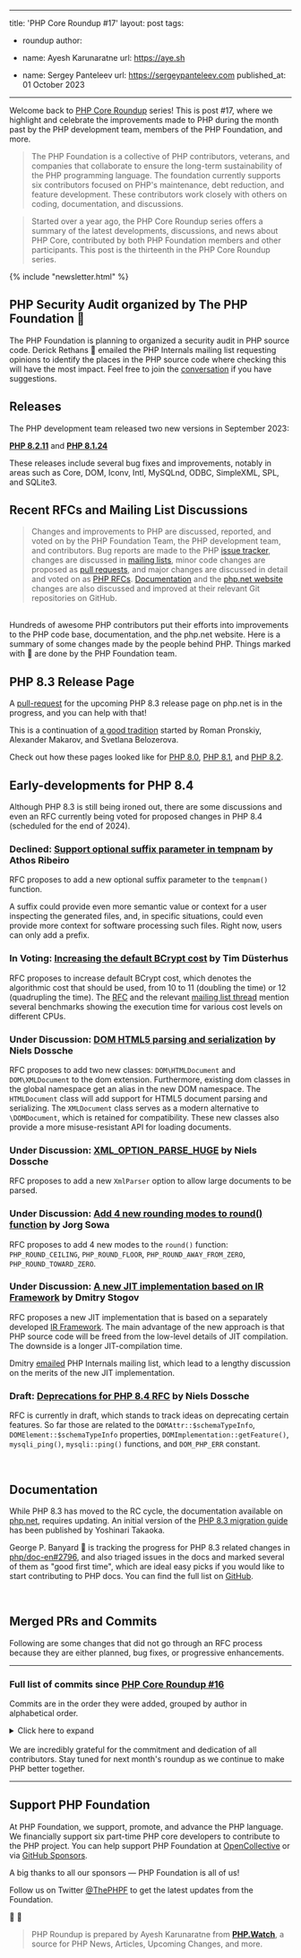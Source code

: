 
---
title: 'PHP Core Roundup #17'
layout: post
tags:
  - roundup
author:
  - name: Ayesh Karunaratne
    url: https://aye.sh
  
  - name: Sergey Panteleev
    url: https://sergeypanteleev.com
published_at: 01 October 2023

---

Welcome back to [PHP Core Roundup](/blog/tag/roundup/) series! This is post #17, where we highlight and celebrate the improvements made to PHP during the month past by the PHP development team, members of the PHP Foundation, and more.

> The PHP Foundation is a collective of PHP contributors, veterans, and companies that collaborate to ensure the long-term sustainability of the PHP programming language. The foundation currently supports six contributors focused on PHP's maintenance, debt reduction, and feature development. These contributors work closely with others on coding, documentation, and discussions.

> Started over a year ago, the PHP Core Roundup series offers a summary of the latest developments, discussions, and news about PHP Core, contributed by both PHP Foundation members and other participants. This post is the thirteenth in the PHP Core Roundup series.

{% include "newsletter.html" %}

## PHP Security Audit organized by The PHP Foundation 💜

The PHP Foundation is planning to organized a security audit in PHP source code. Derick Rethans 💜 emailed the PHP Internals mailing list requesting opinions to identify the places in the PHP source code where checking this will have the most impact. Feel free to join the [conversation](https://externals.io/message/121135) if you have suggestions.

## Releases

The PHP development team released two new versions in September 2023:

**[PHP 8.2.11](https://www.php.net/archive/2023.php#2023-09-28-1)** and **[PHP 8.1.24](https://www.php.net/archive/2023.php#2023-09-28-3)**

These releases include several bug fixes and improvements, notably in areas such as Core, DOM, Iconv, Intl, MySQLnd, ODBC, SimpleXML, SPL, and SQLite3.

## Recent RFCs and Mailing List Discussions


> Changes and improvements to PHP are discussed, reported, and voted on by the PHP Foundation Team, the PHP development team, and contributors. Bug reports are made to the PHP [issue tracker](https://github.com/php/php-src/issues), changes are discussed in [mailing lists](https://www.php.net/mailing-lists.php), minor code changes are proposed as [pull requests](https://github.com/php/php-src/issues), and major changes are discussed in detail and voted on as [PHP RFCs](https://wiki.php.net/rfc). [Documentation](https://github.com/php/doc-en/) and the [php.net website](https://github.com/php/web-php) changes are also discussed and improved at their relevant Git repositories on GitHub.

<br>
Hundreds of awesome PHP contributors put their efforts into improvements to the PHP code base, documentation, and the php.net website. Here is a summary of some changes made by the people behind PHP. Things marked with 💜 are done by the PHP Foundation team.

## PHP 8.3 Release Page

A [pull-request](https://github.com/php/web-php/pull/807) for the upcoming PHP 8.3 release page on php.net is in the progress, and you can help with that!

This is a continuation of [a good tradition](https://externals.io/message/112026) started by Roman Pronskiy, Alexander Makarov, and Svetlana Belozerova.

Check out how these pages looked like for [PHP 8.0](https://www.php.net/releases/8.0/en.php), [PHP 8.1](https://www.php.net/releases/8.1/en.php), and [PHP 8.2](https://www.php.net/releases/8.2/en.php).

## Early-developments for PHP 8.4

Although PHP 8.3 is still being ironed out, there are some discussions and even an RFC currently being voted for proposed changes in PHP 8.4 (scheduled for the end of 2024).

### Declined: [Support optional suffix parameter in tempnam](https://wiki.php.net/rfc/tempnam-suffix-v2) by Athos Ribeiro

RFC proposes to add a new optional suffix parameter to the `tempnam()` function.

A suffix could provide even more semantic value or context for a user inspecting the generated files, and, in specific situations, could even provide more context for software processing such files. Right now, users can only add a prefix.

### In Voting: [Increasing the default BCrypt cost](https://wiki.php.net/rfc/bcrypt_cost_2023) by Tim Düsterhus

RFC proposes to increase default BCrypt cost, which denotes the algorithmic cost that should be used, from 10 to 11 (doubling the time) or 12 (quadrupling the time). The [RFC](https://wiki.php.net/rfc/bcrypt_cost_2023) and the relevant [mailing list thread](https://externals.io/message/121004) mention several benchmarks showing the execution time for various cost levels on different CPUs.

### Under Discussion: [DOM HTML5 parsing and serialization](https://wiki.php.net/rfc/domdocument_html5_parser) by Niels Dossche

RFC proposes to add two new classes: `DOM\HTMLDocument` and `DOM\XMLDocument` to the dom extension. Furthermore, existing dom classes in the global namespace get an alias in the new DOM namespace. The `HTMLDocument` class will add support for HTML5 document parsing and serializing. The `XMLDocument` class serves as a modern alternative to `\DOMDocument`, which is retained for compatibility. These new classes also provide a more misuse-resistant API for loading documents.

### Under Discussion: [XML_OPTION_PARSE_HUGE](https://wiki.php.net/rfc/xml_option_parse_huge) by Niels Dossche

RFC proposes to add a new `XmlParser` option to allow large documents to be parsed.

### Under Discussion: [Add 4 new rounding modes to round() function](https://wiki.php.net/rfc/new_rounding_modes_to_round_function) by Jorg Sowa

RFC proposes to add 4 new modes to the `round()` function: `PHP_ROUND_CEILING`, `PHP_ROUND_FLOOR`, `PHP_ROUND_AWAY_FROM_ZERO`, `PHP_ROUND_TOWARD_ZERO`.

### Under Discussion: [A new JIT implementation based on IR Framework](https://wiki.php.net/rfc/jit-ir) by Dmitry Stogov

RFC proposes a new JIT implementation that is based on a separately developed [IR Framework](https://github.com/dstogov/ir). The main advantage of the new approach is that PHP source code will be freed from the low-level details of JIT compilation. The downside is a longer JIT-compilation time.

Dmitry [emailed](https://externals.io/message/121038) PHP Internals mailing list, which lead to a lengthy discussion on the merits of the new JIT implementation.

### Draft: [Deprecations for PHP 8.4 RFC](https://wiki.php.net/rfc/deprecations_php_8_4) by Niels Dossche

RFC is currently in draft, which stands to track ideas on deprecating certain features. So far those are related to the `DOMAttr::$schemaTypeInfo`, `DOMElement::$schemaTypeInfo` properties, `DOMImplementation::getFeature()`, `mysqli_ping()`, `mysqli::ping()` functions, and `DOM_PHP_ERR` constant.

<br>

## Documentation

While PHP 8.3 has moved to the RC cycle, the documentation available on [php.net](https://php.net), requires updating. An initial version of the [PHP 8.3 migration guide](https://www.php.net/manual/en/migration83.php) has been published by Yoshinari Takaoka.

George P. Banyard 💜 is tracking the progress for PHP 8.3 related changes in [php/doc-en#2796](https://github.com/php/doc-en/issues/2796), and also triaged issues in the docs and marked several of them as "good first time", which are ideal easy picks if you would like to start contributing to PHP docs. You can find the full list on [GitHub](https://github.com/php/doc-en/issues?q=is%3Aopen+is%3Aissue+label%3A%22good+first+issue%22).

<br>

## Merged PRs and Commits

Following are some changes that did not go through an RFC process because they are either planned, bug fixes, or progressive enhancements.
 
---

### Full list of commits  since [PHP Core Roundup #16](/blog/2023/09/01/php-core-roundup-16/)

Commits are in the order they were added, grouped by author in alphabetical order.

<details markdown="1">
  <summary>Click here to expand</summary>

### Alex Dowad
 - `PHP_HAVE_BUILTIN_USUB_OVERFLOW` macro is defined even if __builtin_usub_overflow not available in [50ca24251d](https://github.com/php/php-src/commit/50ca24251d)


### Calvin Buckley
 - ODBC unit tests shouldn&#039;t override odbc.ini location in [a648d39297](https://github.com/php/php-src/commit/a648d39297)
 - Fix persistent procedural ODBC connections not getting closed in [5a2b251610](https://github.com/php/php-src/commit/5a2b251610)
 - Fix memory leak with failed SQLPrepare in [a022ec53bd](https://github.com/php/php-src/commit/a022ec53bd)


### David Carlier
 - zend call stack support for haiku w/o using posix pthread api but the in [GH-12103](https://github.com/php/php-src/pull/12103)
 - Fix [GH-12190](https://github.com/php/php-src/issues/12190): `stream_context_create` with address and port at 0 in [d65c80031a](https://github.com/php/php-src/commit/d65c80031a)
 - Fix [GH-12282](https://github.com/php/php-src/issues/12282): `IntlDateFormatter::construct` should throw an exception is the locale field has an invalid value in [a80db7b52a](https://github.com/php/php-src/commit/a80db7b52a)
 - `ext/intl`: expose dateformat UDAT_PATTERN constant in [f6fae19a10](https://github.com/php/php-src/commit/f6fae19a10)
 - Fix [GH-12243](https://github.com/php/php-src/issues/12243), segfault on `IntlDateFormatter::construct` with dateType set to UDAT_PATTERN but not timeType in [84c4336aa3](https://github.com/php/php-src/commit/84c4336aa3)
 - `zend_call_stack_get` implementation for NetBSD in [aef5225394](https://github.com/php/php-src/commit/aef5225394)


### divinity76
 - random: Perform fewer iterations if SKIP_SLOW_TESTS is set in [GH-12279](https://github.com/php/php-src/pull/12279)
 - support running testsuite with negative niceness in [GH-11481](https://github.com/php/php-src/pull/11481)


### Dmitry Stogov
 - Fixed tracing JIT support for CALLABLE_CONVERT in [GH-12156](https://github.com/php/php-src/pull/12156)
 - Fix ws in [3ffa1c4c3e](https://github.com/php/php-src/commit/3ffa1c4c3e)
 - Fixed tracing jit for BIND_INIT_STATIC_OR_JMP in [95edb50b58](https://github.com/php/php-src/commit/95edb50b58)
 - Fixed uninitialized EX(opline) access (possible Zend/tests/gh12073.phpt crash) in [f1f608bf53](https://github.com/php/php-src/commit/f1f608bf53)
 - Use version of PHP SDK binary tools that uses PHP downloads in [b7af61a154](https://github.com/php/php-src/commit/b7af61a154)


### Florian Sowade
 - Fix [GH-12207](https://github.com/php/php-src/issues/12207) memory leak of doc blocks of static properties in [910f579f14](https://github.com/php/php-src/commit/910f579f14)


### George Peter Banyard 💜
 - `ext/mysqli`: Work on making tests parallizable in [GH-11814](https://github.com/php/php-src/pull/11814)
 - `ext/pcntl`: Remove useless call to `zend_get_callable_name()` in [GH-12241](https://github.com/php/php-src/pull/12241)
 - Fixed oss-fuzz [#62294](https://bugs.php.net/bug.php?id=62294): Unsetting variable after ++/-- on string variable warning in [0b614a6c2b](https://github.com/php/php-src/commit/0b614a6c2b)
 - Zend: Remove dependency on `zend.h` for certain headers in [GH-12166](https://github.com/php/php-src/pull/12166)
 - streams: Checking if a stream is castable should not emit warnings for user defined streams in [d68073c23b](https://github.com/php/php-src/commit/d68073c23b)
 - `ext/pdo`: Refactor `pdo_stmt_construct()` to use newer FCI/FCC API in [GH-12142](https://github.com/php/php-src/pull/12142)
 - Fix OSS Fuzz [#61865](https://bugs.php.net/bug.php?id=61865): Undef variable in ++/-- for declared property that is unset in error handler in [8a392eddf9](https://github.com/php/php-src/commit/8a392eddf9)
 - Fixed bug [GH-12020](https://github.com/php/php-src/issues/12020): `intl_get_error_message()` broken after `MessageFormatter::formatMessage()` fails in [a579fa807c](https://github.com/php/php-src/commit/a579fa807c)
 - Add tests for oss-fuzz-61469: Undef dynamic property in ++/-- unset in error handler in [013bb5769b](https://github.com/php/php-src/commit/013bb5769b)


### Graham Campbell
 - Removed incorrect news items for things already in 8.3.x or earlier in [58b8393cce](https://github.com/php/php-src/commit/58b8393cce)


### Ilija Tovilo 💜
 - Use autoconf for recognizing __builtin_unreachable() in [GH-12266](https://github.com/php/php-src/pull/12266)
 - Fix getpriority test with negative return value in [181598d403](https://github.com/php/php-src/commit/181598d403)
 - Use __builtin_unreachable() directly in `ZEND_UNREACHABLE` in [37ce7199f2](https://github.com/php/php-src/commit/37ce7199f2)
 - Move static property check to assert in [GH-12239](https://github.com/php/php-src/pull/12239)
 - Upgrade to macOS 12 in CI in [55ed7690f4](https://github.com/php/php-src/commit/55ed7690f4)
 - Upload callgrind profile to GA in [GH-12212](https://github.com/php/php-src/pull/12212)
 - Fix filter_var with callback and explicit REQUIRE_SCALAR in [c2fb10d2d2](https://github.com/php/php-src/commit/c2fb10d2d2)
 - Use `zend_error_noreturn` for E_ERROR consistently in [692cea5cbc](https://github.com/php/php-src/commit/692cea5cbc)
 - Fix noreturn with warning that should be an error in [2227fefa17](https://github.com/php/php-src/commit/2227fefa17)
 - Improve invalid cpp modifier message in [011071a3b3](https://github.com/php/php-src/commit/011071a3b3)
 - Fix `zend_separate_if_call_and_write` for FUNC_ARGs in [748adf18fc](https://github.com/php/php-src/commit/748adf18fc)
 - Revert &quot;Skip profiling of sqlite3_step&quot; in [3fb09940fc](https://github.com/php/php-src/commit/3fb09940fc)
 - Skip profiling of sqlite3_step in [bb31a75321](https://github.com/php/php-src/commit/bb31a75321)
 - Revert [479e6593](https://github.com/php/php-src/commit/479e65933154f1da92e6a820000e3bd3b2392874) in [3433dab5f7](https://github.com/php/php-src/commit/3433dab5f7)
 - Fix freeing of incompletely initialized closures in [af2110e664](https://github.com/php/php-src/commit/af2110e664)
 - `xfail` mbstring test on Windows 32-bit in [6b74f1f745](https://github.com/php/php-src/commit/6b74f1f745)
 - Fix master branch check in find-target-branch.bat in [9ce9c11ee8](https://github.com/php/php-src/commit/9ce9c11ee8)
 - Include branch in benchmarking information in [ee6f9e294c](https://github.com/php/php-src/commit/ee6f9e294c)


### Jakub Zelenka 💜
 - Prepare NEWS for PHP 8.3.0RC4 in [517411d2fb](https://github.com/php/php-src/commit/517411d2fb)
 - Reduce impact of stream file path check in filestat in [5e8c992c78](https://github.com/php/php-src/commit/5e8c992c78)
 - Fix [GH-12151](https://github.com/php/php-src/issues/12151): str_getcsv ending with escape zero segfualt in [64ebadcac5](https://github.com/php/php-src/commit/64ebadcac5)
 - Use version of PHP SDK binary tools that uses PHP downloads in [GH-12085](https://github.com/php/php-src/pull/12085)


### ju1ius
 - Prevents double call to internal iterator rewind handler in [da7a66d647](https://github.com/php/php-src/commit/da7a66d647)
 - adds failing test case for [GH-12060](https://github.com/php/php-src/issues/12060) in [9658d9ada4](https://github.com/php/php-src/commit/9658d9ada4)


### Kamil Tekiela
 - Remove MySQL 4.1 checks in [83738fc9a4](https://github.com/php/php-src/commit/83738fc9a4)
 - Improve mysqli_character_set_name tests in [5f6bf3edd6](https://github.com/php/php-src/commit/5f6bf3edd6)


### Levi Morrison
 - Set func pointer to null in Closure __invoke in [GH-12275](https://github.com/php/php-src/pull/12275)


### Lewis Cowles
 - ci: more verbose output in [GH-12264](https://github.com/php/php-src/pull/12264)


### Max Semenik
 - Fix [GH-12186](https://github.com/php/php-src/issues/12186): segfault copying/cloning a finalized HashContext in [10f5a06d3c](https://github.com/php/php-src/commit/10f5a06d3c)


### Máté Kocsis 💜
 - Fix predefined constant page synchonization in [cc2a68e588](https://github.com/php/php-src/commit/cc2a68e588)
 - Fix [GH-12123](https://github.com/php/php-src/issues/12123) Make _ZEND_TYPE_PREFIX apply only for MSVC in [45c7e3b06b](https://github.com/php/php-src/commit/45c7e3b06b)
 - Fix type of the `PHP_FLOAT_DIG` constant in [58657ff26a](https://github.com/php/php-src/commit/58657ff26a)
 - Fix type of the `PHP_FLOAT_DIG` constant in [2fad7cdd60](https://github.com/php/php-src/commit/2fad7cdd60)
 - Improve detection of predefined constants in [2cb4d00693](https://github.com/php/php-src/commit/2cb4d00693)
 - Add support for verifying and syncronizing predefined constants with the manual in [0363dbfef4](https://github.com/php/php-src/commit/0363dbfef4)
 - Align class name detection to the new class synopsis format in [c5fb8b6a6b](https://github.com/php/php-src/commit/c5fb8b6a6b)


### Niels Dossche
 - Revert &quot;Fix [GH-10008](https://github.com/php/php-src/issues/10008): Narrowing occurred during type inference of `ZEND_ADD_ARRAY_ELEMENT`&quot; in [643c4ba417](https://github.com/php/php-src/commit/643c4ba417)
 - Fix compile error with -Werror=incompatible-function-pointer-types and old libxml2 in [df89409aba](https://github.com/php/php-src/commit/df89409aba)
 - Fix [GH-10008](https://github.com/php/php-src/issues/10008): Narrowing occurred during type inference of `ZEND_ADD_ARRAY_ELEMENT` in [e72fc12058](https://github.com/php/php-src/commit/e72fc12058)
 - Fix type error on `XSLTProcessor::transformToDoc` return value with SimpleXML in [2a7f23e9b9](https://github.com/php/php-src/commit/2a7f23e9b9)
 - Restore old namespace reconciliation behaviour in [e127f87114](https://github.com/php/php-src/commit/e127f87114)
 - Fix [GH-11997](https://github.com/php/php-src/issues/11997): ctype_alnum 5 times slower in PHP 8.1 or greater in [07811b6390](https://github.com/php/php-src/commit/07811b6390)
 - Fix [GH-12297](https://github.com/php/php-src/issues/12297): PHP Startup: Invalid library (maybe not a PHP library) &#039;mysqlnd.so&#039; in Unknown on line in [14fc3d1566](https://github.com/php/php-src/commit/14fc3d1566)
 - Fix [GH-12167](https://github.com/php/php-src/issues/12167) and [GH-12169](https://github.com/php/php-src/issues/12169): Unable to get comment or processing instruction contents in SimpleXML in [82a84d0b7b](https://github.com/php/php-src/commit/82a84d0b7b)
 - Make sure core module has number 0 in [GH-12272](https://github.com/php/php-src/pull/12272)
 - Extend C14N fast path to HTML documents too in [GH-12293](https://github.com/php/php-src/pull/12293)
 - Remove unnecessary libxml2 version checks in [6a7b96529b](https://github.com/php/php-src/commit/6a7b96529b)
 - Add additional test for special cases for C14N in [916dedf7d7](https://github.com/php/php-src/commit/916dedf7d7)
 - Remove unnecessary invalidation in [554f659602](https://github.com/php/php-src/commit/554f659602)
 - Implement [#53655](https://bugs.php.net/bug.php?id=53655): Improve speed of DOMNode::C14N() on large XML documents in [5d68d61943](https://github.com/php/php-src/commit/5d68d61943)
 - Fix memory leak when calling `xml_parse_into_struct()` twice in [30f26b587a](https://github.com/php/php-src/commit/30f26b587a)
 - Fix return type of stub of `xml_parse_into_struct()` in [b1d9a8d321](https://github.com/php/php-src/commit/b1d9a8d321)
 - Fix [GH-12215](https://github.com/php/php-src/issues/12215): Module entry being overwritten causes type errors in `ext/dom` (PHP 8.4) in [8a812c3fda](https://github.com/php/php-src/commit/8a812c3fda)
 - Fix [GH-12215](https://github.com/php/php-src/issues/12215): Module entry being overwritten causes type errors in `ext/dom` (&lt;= PHP 8.3) in [da6097ffc8](https://github.com/php/php-src/commit/da6097ffc8)
 - Fix bug [#55098](https://bugs.php.net/bug.php?id=55098): SimpleXML iteration produces infinite loop in [1a4e401bf0](https://github.com/php/php-src/commit/1a4e401bf0)
 - Fix [GH-11956](https://github.com/php/php-src/issues/11956): PCRE regular expressions with JIT enabled gives different result in [d61efdfe97](https://github.com/php/php-src/commit/d61efdfe97)
 - Fix [GH-12208](https://github.com/php/php-src/issues/12208): SimpleXML infinite loop when a cast is used inside a foreach in [486276f0f9](https://github.com/php/php-src/commit/486276f0f9)
 - Simplify `php_sxe_count_elements_helper()` by using non-destructive iterator reset in [8f9626c0f7](https://github.com/php/php-src/commit/8f9626c0f7)
 - Add a test case for iterator and empty &amp; var_dump interactions in [fe98a16af7](https://github.com/php/php-src/commit/fe98a16af7)
 - Use `php_sxe_reset_iterator_no_clear_iter_data()` to avoid having to store and restore iterator data in [550ec29821](https://github.com/php/php-src/commit/550ec29821)
 - Remove unnecessary _IS_BOOL case in [GH-12230](https://github.com/php/php-src/pull/12230)
 - Fix [GH-12223](https://github.com/php/php-src/issues/12223): Entity reference produces infinite loop in var_dump/print_r in [39a9e561f9](https://github.com/php/php-src/commit/39a9e561f9)
 - Fix [GH-12192](https://github.com/php/php-src/issues/12192): SimpleXML infinite loop when getName() is called within foreach in [4d888cf53f](https://github.com/php/php-src/commit/4d888cf53f)
 - Simplify node check in simplexml in [0fee720173](https://github.com/php/php-src/commit/0fee720173)
 - Fix [GH-12170](https://github.com/php/php-src/issues/12170): Can&#039;t use xpath with comments in SimpleXML in [747335f100](https://github.com/php/php-src/commit/747335f100)
 - Small optimization in `php_sxe_get_first_node()` by avoiding unwrapping iterator data in [GH-12194](https://github.com/php/php-src/pull/12194)
 - Fix [#52751](https://bugs.php.net/bug.php?id=52751): XPath processing-`instruction()` function is not supported in [107443b311](https://github.com/php/php-src/commit/107443b311)
 - Deduplicate ParentNode and ChildNode interface implementations using @implementation-alias in [f2fede56c8](https://github.com/php/php-src/commit/f2fede56c8)
 - Remove useless SKIP_TEXT() invokes in [GH-12164](https://github.com/php/php-src/pull/12164)
 - Preallocate result array size in simplexml xpath in [d18bab5562](https://github.com/php/php-src/commit/d18bab5562)
 - Remove obsolete libxml2 code in [0ea268b51a](https://github.com/php/php-src/commit/0ea268b51a)
 - Use `zend_get_gc_buffer_add_fcc()` in [49980ee89d](https://github.com/php/php-src/commit/49980ee89d)
 - Fix build with sqlite3 gc and fci/fcc api in [1d59b37742](https://github.com/php/php-src/commit/1d59b37742)
 - Fix [GH-11878](https://github.com/php/php-src/issues/11878): SQLite3 callback functions cause a memory leak with a callable array in [07a9d2fb32](https://github.com/php/php-src/commit/07a9d2fb32)
 - Add `DOMNode::compareDocumentPosition()` in [GH-12146](https://github.com/php/php-src/pull/12146)
 - Replace always-false attribute type check with assertion in [8c2c69494e](https://github.com/php/php-src/commit/8c2c69494e)
 - Update bundled pcre2 to 10.42 in [c4e8f652c5](https://github.com/php/php-src/commit/c4e8f652c5)
 - Remove DOM_NO_ARGS() and DOM_NOT_IMPLEMENTED() in [GH-12147](https://github.com/php/php-src/pull/12147)
 - Tweak behaviour of dynamic properties wrt error handlers in [eee1617f38](https://github.com/php/php-src/commit/eee1617f38)
 - Use `zend_result` as return for properties in `ext/dom` in [GH-12113](https://github.com/php/php-src/pull/12113)
 - Preallocate result array size in xpath in [GH-12105](https://github.com/php/php-src/pull/12105)
 - Add XPath tests for basic types in [7be47953a3](https://github.com/php/php-src/commit/7be47953a3)
 - Add XPath test with a context node in [07c688f224](https://github.com/php/php-src/commit/07c688f224)


### Peter Kokot
 - Remove _IO_cookie_io_functions_t in favor of cookie_io_functions_t in [abed8b8e41](https://github.com/php/php-src/commit/abed8b8e41)
 - Fix too many arguments in FPM ACL compile check in [GH-12242](https://github.com/php/php-src/pull/12242)
 - Remove unused `--with-zlib-dir` configure option in [a8e1b1018d](https://github.com/php/php-src/commit/a8e1b1018d)
 - Remove unneeded `zend_language_parser.h` patch in [GH-12178](https://github.com/php/php-src/pull/12178)


### Remi Collet
 - Fix port conflict 64324 used in `bug51056.phpt` in [80266f80d4](https://github.com/php/php-src/commit/80266f80d4)
 - zip: add new test for dynamic files in [57123ee489](https://github.com/php/php-src/commit/57123ee489)
 - also display PHP version in phpize in [c3c4b5356a](https://github.com/php/php-src/commit/c3c4b5356a)
 - ensure displays_errors is off (default) in [1f2cfd8009](https://github.com/php/php-src/commit/1f2cfd8009)


### Thomas Hurst
 - Fix [GH-12273](https://github.com/php/php-src/issues/12273) - configure __builtin_cpu_init() check in [66a33dbdce](https://github.com/php/php-src/commit/66a33dbdce)
 - Fix [GH-12273](https://github.com/php/php-src/issues/12273) - configure __builtin_cpu_init() check in [d93800ec0f](https://github.com/php/php-src/commit/d93800ec0f)


### Tim Düsterhus
 - abs: Make `value == ZEND_LONG_MIN` an unexpected branch in [9e66bc9b97](https://github.com/php/php-src/commit/9e66bc9b97)
 - round: Make `fractional == 0.5` an unexpected branch in [865535267b](https://github.com/php/php-src/commit/865535267b)
 - Unify type juggling in `math.c` in [GH-12286](https://github.com/php/php-src/pull/12286)
 - UPGRADING: Move the validation of the rounding mode to Backward Incompatible Changes in [659c06d4c9](https://github.com/php/php-src/commit/659c06d4c9)
 - `round()`: Validate the rounding mode in [GH-12252](https://github.com/php/php-src/pull/12252)
 - Reimplement `php_round_helper()` using `modf()` in [GH-12220](https://github.com/php/php-src/pull/12220)
 - Fix #[Override] on traits overriding a parent method without a matching interface in [GH-12205](https://github.com/php/php-src/pull/12205)
 - Show the integer size in `phpinfo()` in [GH-12201](https://github.com/php/php-src/pull/12201)
 - Add abstract __construct() test for #[\Override] (024.phpt) in [0e9d658dd2](https://github.com/php/php-src/commit/0e9d658dd2)
 - Update GitHub Action workflows to `actions/checkout@v4` (8.3+) in [99cd81cd0a](https://github.com/php/php-src/commit/99cd81cd0a)
 - Update GitHub Action workflows to `actions/checkout@v4` in [45e60e585e](https://github.com/php/php-src/commit/45e60e585e)


### twosee
 - Fix `socket_export_stream()` with wrong protocol in [b5da98b972](https://github.com/php/php-src/commit/b5da98b972)

</details>
<br>
We are incredibly grateful for the commitment and dedication of all contributors. Stay tuned for next month's roundup as we continue to make PHP better together.

<br>

---

## Support PHP Foundation

At PHP Foundation, we support, promote, and advance the PHP language. We financially support six part-time PHP core developers to contribute to the PHP project. You can help support PHP Foundation at [OpenCollective](https://opencollective.com/phpfoundation) or via [GitHub Sponsors](https://github.com/sponsors/ThePHPF).

A big thanks to all our sponsors — PHP Foundation is all of us!

Follow us on Twitter [@ThePHPF](https://twitter.com/thephpf) to get the latest updates from the Foundation.

💜️ 🐘

> PHP Roundup is prepared by Ayesh Karunaratne from **[PHP.Watch](https://php.watch)**, a source for PHP News, Articles, Upcoming Changes, and more. 


